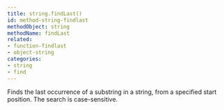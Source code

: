 ```yaml
---
title: string.findLast()
id: method-string-findlast
methodObject: string
methodName: findLast
related:
- function-findlast
- object-string
categories:
- string
- find
---
```


Finds the last occurrence of a substring in a string, from a
        specified start position. The search is case-sensitive.